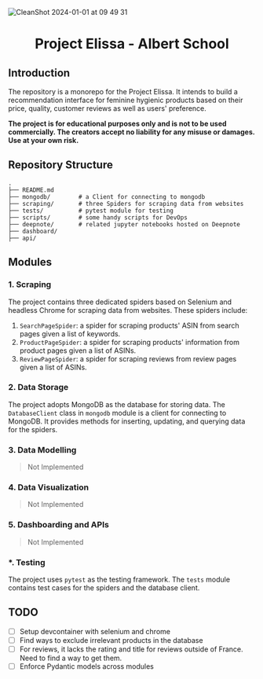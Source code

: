 ![CleanShot 2024-01-01 at 09 49 31](https://github.com/mintyfrankie/project-elissa/assets/77310871/b0a7f22d-da23-4b3b-84e2-419fc4b2d1ec)

<h1 align='center'> Project Elissa - Albert School </h1>

## Introduction

The repository is a monorepo for the Project Elissa. It intends to build a recommendation interface for feminine hygienic products based on their price, quality, customer reviews as well as users' preference.

**The project is for educational purposes only and is not to be used commercially. The creators accept no liability for any misuse or damages. Use at your own risk.**

## Repository Structure

```
.
├── README.md
├── mongodb/        # a Client for connecting to mongodb
├── scraping/       # three Spiders for scraping data from websites
├── tests/          # pytest module for testing
├── scripts/        # some handy scripts for DevOps
├── deepnote/       # related jupyter notebooks hosted on Deepnote
├── dashboard/
├── api/
```

## Modules

### 1. Scraping

The project contains three dedicated spiders based on Selenium and headless Chrome for scraping data from websites. These spiders include:

1. `SearchPageSpider`: a spider for scraping products' ASIN from search pages given a list of keywords.
2. `ProductPageSpider`: a spider for scraping products' information from product pages given a list of ASINs.
3. `ReviewPageSpider`: a spider for scraping reviews from review pages given a list of ASINs.

### 2. Data Storage

The project adopts MongoDB as the database for storing data. The `DatabaseClient` class in `mongodb` module is a client for connecting to MongoDB. It provides methods for inserting, updating, and querying data for the spiders.

### 3. Data Modelling

> Not Implemented

### 4. Data Visualization

> Not Implemented

### 5. Dashboarding and APIs

> Not Implemented

### \*. Testing

The project uses `pytest` as the testing framework. The `tests` module contains test cases for the spiders and the database client.

## TODO

- [ ] Setup devcontainer with selenium and chrome
- [ ] Find ways to exclude irrelevant products in the database
- [ ] For reviews, it lacks the rating and title for reviews outside of France. Need to find a way to get them.
- [ ] Enforce Pydantic models across modules
